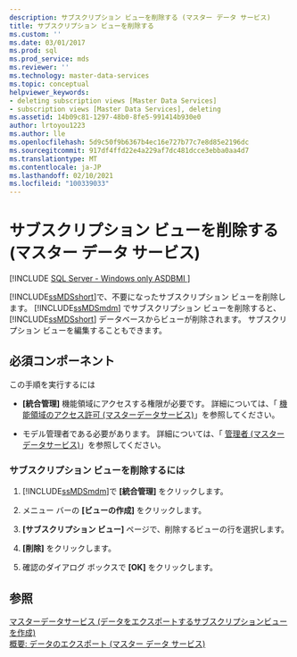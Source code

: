 ```yaml
---
description: サブスクリプション ビューを削除する (マスター データ サービス)
title: サブスクリプション ビューを削除する
ms.custom: ''
ms.date: 03/01/2017
ms.prod: sql
ms.prod_service: mds
ms.reviewer: ''
ms.technology: master-data-services
ms.topic: conceptual
helpviewer_keywords:
- deleting subscription views [Master Data Services]
- subscription views [Master Data Services], deleting
ms.assetid: 14b09c81-1297-48b0-8fe5-991414b930e0
author: lrtoyou1223
ms.author: lle
ms.openlocfilehash: 5d9c50f9b6367b4ec16e727b77c7e8d85e2196dc
ms.sourcegitcommit: 917df4ffd22e4a229af7dc481dcce3ebba0aa4d7
ms.translationtype: MT
ms.contentlocale: ja-JP
ms.lasthandoff: 02/10/2021
ms.locfileid: "100339033"
---
```

# <a name="delete-a-subscription-view-master-data-services"></a>サブスクリプション ビューを削除する (マスター データ サービス)

[!INCLUDE [SQL Server - Windows only ASDBMI  ](../includes/applies-to-version/sql-windows-only-asdbmi.md)]

  [!INCLUDE[ssMDSshort](../includes/ssmdsshort-md.md)]で、不要になったサブスクリプション ビューを削除します。 [!INCLUDE[ssMDSmdm](../includes/ssmdsmdm-md.md)] でサブスクリプション ビューを削除すると、 [!INCLUDE[ssMDSshort](../includes/ssmdsshort-md.md)] データベースからビューが削除されます。 サブスクリプション ビューを編集することもできます。  
  
## <a name="prerequisites"></a>必須コンポーネント  
 この手順を実行するには  
  
-   **[統合管理]** 機能領域にアクセスする権限が必要です。 詳細については、「 [機能領域のアクセス許可 &#40;マスターデータサービス&#41;](../master-data-services/functional-area-permissions-master-data-services.md)」を参照してください。  
  
-   モデル管理者である必要があります。 詳細については、「 [管理者 &#40;マスターデータサービス&#41;](../master-data-services/administrators-master-data-services.md)」を参照してください。  
  
### <a name="to-delete-a-subscription-view"></a>サブスクリプション ビューを削除するには  
  
1.  [!INCLUDE[ssMDSmdm](../includes/ssmdsmdm-md.md)]で **[統合管理]** をクリックします。  
  
2.  メニュー バーの **[ビューの作成]** をクリックします。  
  
3.  **[サブスクリプション ビュー]** ページで、削除するビューの行を選択します。  
  
4.  **[削除]** をクリックします。  
  
5.  確認のダイアログ ボックスで **[OK]** をクリックします。  
  
## <a name="see-also"></a>参照  
 [マスターデータサービス &#40;データをエクスポートするサブスクリプションビューを作成&#41;](../master-data-services/create-a-subscription-view-to-export-data-master-data-services.md)   
 [概要: データのエクスポート (マスター データ サービス)](../master-data-services/overview-exporting-data-master-data-services.md)  
  
  
